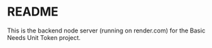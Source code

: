 # README

This is the backend node server (running on render.com) for the Basic Needs Unit Token project.
